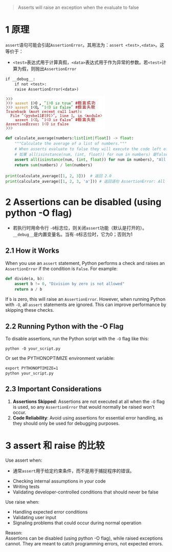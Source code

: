 
> Asserts will raise an exception when the evaluate to false

# 1 原理 

`assert`语句可能会引起`AssertionError`。其用法为：`assert <test>,<data>`。这等价于：
* `<test>`表达式用于计算真假，`<data>`表达式用于作为异常的参数。若`<test>`计算为假，则抛出`AssertionError`
```
if __debug__:
	if not <test>:	
	raise AssertionError(<data>)
```


  ![assert](../imgs/python_29_8.JPG)


```python
def calculate_average(numbers:list[int|float]) -> float:  
    """Calculate the average of a list of numbers."""  
    # When asserts evaluate to false they will execute the code left of the comma and will append the result to the error log.  
    # 如果 all(isinstance(num, (int, float)) for num in numbers) 是false, 则输出语句 All elements must be numbers.
    assert all(isinstance(num, (int, float)) for num in numbers), "All elements must be numbers."   
    return sum(numbers) / len(numbers)  
  
print(calculate_average([1, 2, 3]))  # 返回 2.0
print(calculate_average([1, 2, 3, 'a'])) # 返回语句 AssertionError: All elements must be numbers.
```

# 2 Assertions can be disabled (using python -O flag)

* 若执行时用命令行 `-0`标志位，则关闭`assert`功能（默认是打开的）。 `__debug__`是内置变量名。当有`-0`标志位时，它为0；否则为1

## 2.1 How it Works

When you use an `assert` statement, Python performs a check and raises an `AssertionError` if the condition is `False`. For example:

```python
def divide(a, b):
    assert b != 0, "Division by zero is not allowed"
    return a / b
```

If `b` is zero, this will raise an `AssertionError`. However, when running Python with `-O`, all `assert` statements are ignored. This can improve performance by skipping these checks.

## 2.2 Running Python with the -O Flag

To disable assertions, run the Python script with the `-O` flag like this:
```
python -O your_script.py
```

Or set the PYTHONOPTIMIZE environment variable:
```
export PYTHONOPTIMIZE=1
python your_script.py
```

## 2.3 Important Considerations

1. **Assertions Skipped**: Assertions are not executed at all when the `-O` flag is used, so any `AssertionError` that would normally be raised won’t occur.
2. **Code Reliability**: Avoid using assertions for essential error handling, as they should only be used for debugging purposes.


# 3 assert 和 raise 的比较 

Use assert when:  
* 通常`assert`用于给定约束条件，而不是用于捕捉程序的错误。  
- Checking internal assumptions in your code  
- Writing tests  
- Validating developer-controlled conditions that should never be false  
  
Use raise when:  
- Handling expected error conditions  
- Validating user input  
- Signaling problems that could occur during normal operation  
  
  
Reason:  
Assertions can be disabled (using python -O flag), while raised exceptions cannot. They are meant to catch programming errors, not expected errors.



